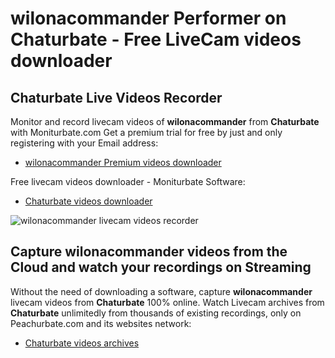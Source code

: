 # wilonacommander Performer on Chaturbate - Free LiveCam videos downloader

## Chaturbate Live Videos Recorder

Monitor and record livecam videos of **wilonacommander** from **Chaturbate** with Moniturbate.com
Get a premium trial for free by just and only registering with your Email address:
* [wilonacommander Premium videos downloader](https://moniturbate.com/request-demo-licence-key.html)

Free livecam videos downloader - Moniturbate Software:
* [Chaturbate videos downloader](https://moniturbate.com/moniturbate-download-software.html)

![wilonacommander livecam videos recorder](https://peachurnet.com/templates/moniturbate-software.png)


## Capture wilonacommander videos from the Cloud and watch your recordings on Streaming

Without the need of downloading a software, capture **wilonacommander** livecam videos from **Chaturbate** 100% online.
Watch Livecam archives from **Chaturbate** unlimitedly from thousands of existing recordings, only on Peachurbate.com and its websites network:
* [Chaturbate videos archives](https://peachurnet.com/)